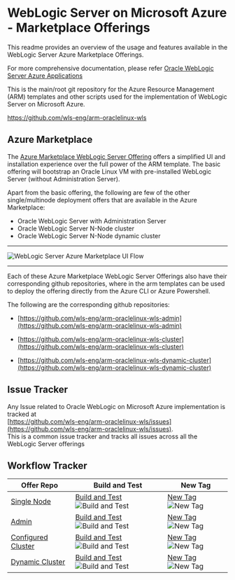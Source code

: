 # WebLogic Server on Microsoft Azure - Marketplace Offerings

This readme provides an overview of the usage and features available in the WebLogic Server Azure Marketplace Offerings. 

For more comprehensive documentation, please refer [Oracle WebLogic Server Azure Applications](https://docs.microsoft.com/en-us/azure/virtual-machines/workloads/oracle/oracle-weblogic)

This is the main/root git repository for the Azure Resource Management (ARM) templates and other scripts used for the implementation of WebLogic Server on Microsoft Azure.

<a href="https://github.com/wls-eng/arm-oraclelinux-wls">https://github.com/wls-eng/arm-oraclelinux-wls</a>

## Azure Marketplace

The [Azure Marketplace WebLogic Server Offering](https://portal.azure.com/#create/oracle.20191001-arm-oraclelinux-wls20191001-arm-oraclelinux-wls) offers a simplified UI and installation experience over the full power of the ARM template.
The basic offering will bootstrap an Oracle Linux VM with pre-installed WebLogic Server (without Administration Server).

Apart from the basic offering, the following are few of the other single/multinode deployment offers that are available in the Azure Marketplace:

-	Oracle WebLogic Server with Administration Server
-	Oracle WebLogic Server N-Node cluster
-	Oracle WebLogic Server N-Node dynamic cluster

---

![WebLogic Server Azure Marketplace UI Flow](images/wls-on-azure.gif)

---

Each of these Azure Marketplace WebLogic Server Offerings also have their corresponding github repositories, where in the arm templates can be used to deploy the offering directly from the Azure CLI or Azure Powershell.

The following are the corresponding github repositories:

-	[https://github.com/wls-eng/arm-oraclelinux-wls-admin](https://github.com/wls-eng/arm-oraclelinux-wls-admin)

-	[https://github.com/wls-eng/arm-oraclelinux-wls-cluster](https://github.com/wls-eng/arm-oraclelinux-wls-cluster)

-	[https://github.com/wls-eng/arm-oraclelinux-wls-dynamic-cluster](https://github.com/wls-eng/arm-oraclelinux-wls-dynamic-cluster)


## Issue Tracker

Any Issue related to Oracle WebLogic on Microsoft Azure implementation is tracked at <br> [https://github.com/wls-eng/arm-oraclelinux-wls/issues](https://github.com/wls-eng/arm-oraclelinux-wls/issues). <br>
This is a common issue tracker and tracks all issues across all the WebLogic Server offerings 

## Workflow Tracker
|  Offer Repo 	|   Build and Test	| New Tag |
|---	|---	|---	|
| [Single Node](https://github.com/wls-eng/arm-oraclelinux-wls)| [Build and Test](https://github.com/wls-eng/arm-oraclelinux-wls/actions?query=workflow%3A%22Build+and+Test%22) ![Build and Test](https://github.com/wls-eng/arm-oraclelinux-wls/workflows/Build%20and%20Test/badge.svg)| [New Tag](https://github.com/wls-eng/arm-oraclelinux-wls/actions?query=workflow%3A%22New+Tag%22) ![New Tag](https://github.com/wls-eng/arm-oraclelinux-wls/workflows/New%20Tag/badge.svg) |
| [Admin](https://github.com/wls-eng/arm-oraclelinux-wls-admin)  	| [Build and Test](https://github.com/wls-eng/arm-oraclelinux-wls-admin/actions?query=workflow%3A%22Build+and+Test%22)  ![Build and Test](https://github.com/wls-eng/arm-oraclelinux-wls-admin/workflows/Build%20and%20Test/badge.svg)	| [New Tag](https://github.com/wls-eng/arm-oraclelinux-wls-admin/actions?query=workflow%3A%22New+Tag%22) ![New Tag](https://github.com/wls-eng/arm-oraclelinux-wls-admin/workflows/New%20Tag/badge.svg) |
| [Configured Cluster](https://github.com/wls-eng/arm-oraclelinux-wls-cluster)  | [Build and Test](https://github.com/wls-eng/arm-oraclelinux-wls-cluster/actions?query=workflow%3A%22Build+and+Test%22)  ![Build and Test](https://github.com/wls-eng/arm-oraclelinux-wls-cluster/workflows/Build%20and%20Test/badge.svg)	| [New Tag](https://github.com/wls-eng/arm-oraclelinux-wls-cluster/actions?query=workflow%3A%22New+Tag%22) ![New Tag](https://github.com/wls-eng/arm-oraclelinux-wls-cluster/workflows/New%20Tag/badge.svg) |
|  [Dynamic Cluster](https://github.com/wls-eng/arm-oraclelinux-wls-dynamic-cluster) 	|  [Build and Test](https://github.com/wls-eng/arm-oraclelinux-wls-dynamic-cluster/actions?query=workflow%3A%22Build+and+Test%22) ![Build and Test](https://github.com/wls-eng/arm-oraclelinux-wls-dynamic-cluster/workflows/Build%20and%20Test/badge.svg)	| [New Tag](https://github.com/wls-eng/arm-oraclelinux-wls-dynamic-cluster/actions?query=workflow%3A%22New+Tag%22) ![New Tag](https://github.com/wls-eng/arm-oraclelinux-wls-dynamic-cluster/workflows/New%20Tag/badge.svg) |
